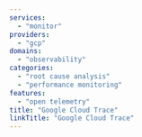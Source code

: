 ```yaml
---
services:
  - "monitor"
providers:
  - "gcp"
domains:
  - "observability"
categories:
  - "root cause analysis"
  - "performance monitoring"
features:
  - "open telemetry"
title: "Google Cloud Trace"
linkTitle: "Google Cloud Trace"
---
```

